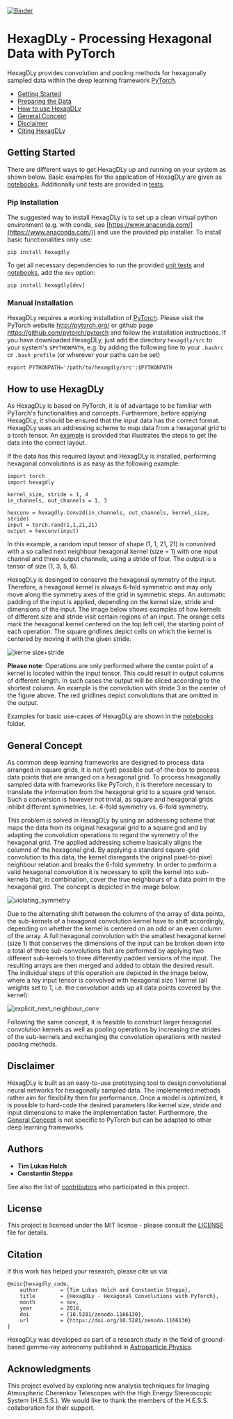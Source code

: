 [![Binder](https://mybinder.org/badge_logo.svg)](https://mybinder.org/v2/gh/ElsevierSoftwareX/SOFTX_2018_240/master)
# HexagDLy - Processing Hexagonal Data with PyTorch

HexagDLy provides convolution and pooling methods for hexagonally sampled data within the deep learning framework [PyTorch](https://github.com/pytorch/pytorch).

- [Getting Started](#getting-started)
- [Preparing the Data](#preparing-the-data)
- [How to use HexagDLy](#how-to-use-hexagdly)
- [General Concept](#general-concept)
- [Disclaimer](#disclaimer)
- [Citing HexagDLy](#citation)


## Getting Started

There are different ways to get HexagDLy up and running on your system as shown below. Basic examples for the application of HexagDLy are given as [notebooks](notebooks). Additionally unit tests are provided in [tests](tests).

### Pip Installation

The suggested way to install HexagDLy is to set up a clean virtual python environment (e.g. with conda, see [https://www.anaconda.com/](https://www.anaconda.com/)) and use the provided pip installer. To install basic functionalities only use:

```
pip install hexagdly
```

To get all necessary dependencies to run the provided [unit tests](tests) and [notebooks](notebooks), add the ```dev``` option:

```
pip install hexagdly[dev]
```


### Manual Installation

HexagDLy requires a working installation of [PyTorch](https://github.com/pytorch/pytorch). Please visit the PyTorch website http://pytorch.org/ or github page https://github.com/pytorch/pytorch and follow the installation instructions.
If you have downloaded HexagDLy, just add the directory `hexagdly/src` to your system's `$PYTHONPATH`, e.g. by adding the following line to your `.bashrc` or `.bash_profile` (or wherever your paths can be set)

```
export PYTHONPATH='/path/to/hexagdly/src':$PYTHONPATH
```

## How to use HexagDLy

As HexagDLy is based on PyTorch, it is of advantage to be familiar with PyTorch's functionalities and concepts.
Furthermore, before applying HexagDLy, it should be ensured that the input data has the correct format. HexagDLy uses an addressing scheme to map data from a hexagonal grid to a torch tensor. An [example](notebooks/how_to_apply_adressing_scheme.ipynb) is provided that illustrates the steps to get the data into the correct layout.

If the data has this required layout and HexagDLy is installed, performing hexagonal convolutions is as easy as the following example:

```
import torch
import hexagdly
 
kernel_size, stride = 1, 4
in_channels, out_channels = 1, 3

hexconv = hexagdly.Conv2d(in_channels, out_channels, kernel_size, stride)
input = torch.rand(1,1,21,21)
output = hexconv(input)
```

In this example, a random input tensor of shape (1, 1, 21, 21) is convolved with a so called next neighbour hexagonal kernel (size = 1) with one input channel and three output channels, using a stride of four. The output is a tensor of size (1, 3, 5, 6).

HexagDLy is desinged to conserve the hexagonal symmetry of the input. Therefore, a hexagonal kernel is always 6-fold symmetric and may only move along the symmetry axes of the grid in symmetric steps.
An automatic padding of the input is applied, depending on the kernel size, stride and dimensions of the input.
The image below shows examples of how kernels of different size and stride visit certain regions of an input. The orange cells mark the hexagonal kernel centered on the top left cell, the starting point of each operation. The square gridlines depict cells on which the kernel is centered by moving it with the given stride.

![kerne size+stride](figures/kernel_size+stride.png "Examples of different kernels of different size and strides.")

**Please note**: Operations are only performed where the center point of a kernel is located within the input tensor. This could result in output columns of different length. In such cases the output will be sliced according to the shortest column. An example is the convolution with stride 3 in the center of the figure above. The red gridlines depict convolutions that are omitted in the output.

Examples for basic use-cases of HexagDLy are shown in the [notebooks](notebooks) folder.


## General Concept 

As common deep learning frameworks are designed to process data arranged in square grids, it is not (yet) possible out-of-the-box to process data points that are arranged on a hexagonal grid.
To process hexagonally sampled data with frameworks like PyTorch, it is therefore necessary to translate the information from the hexagonal grid to a square grid tensor.
Such a conversion is however not trivial, as square and hexagonal grids inhibit different symmetries, i.e. 4-fold symmetry vs. 6-fold symmetry.

This problem is solved in HexagDLy by using an addressing scheme that maps the data from its original hexagonal grid to a square grid and by adapting the convolution operations to regard the symmetry of the hexagonal grid. The applied addressing scheme basically aligns the columns of the hexagonal grid. 
By applying a standard square-grid convolution to this data, the kernel disregards the original pixel-to-pixel neighbour relation and breaks the 6-fold symmetry. In order to perform a valid hexagonal convolution it is necessary to split the kernel into sub-kernels that, in combination, cover the true neighbours of a data point in the hexagonal grid. The concept is depicted in the image below:

![violating_symmetry](figures/violating_symmetry.png "Squeezing hexagonal data in a square grid and applying square convolution kernels disregards the symmetry of the hexagonal lattice. A valid hexagonal convolution can be performed by combining custom sub-kernels.")

Due to the alternating shift between the columns of the array of data points, the sub-kernels of a hexagonal convolution kernel have to shift accordingly, depending on whether the kernel is centered on an odd or an even column of the array. 
A full hexagonal convolution with the smallest hexagonal kernel (size 1) that conserves the dimensions of the input can be broken down into a total of three sub-convolutions that are performed by applying two different sub-kernels to three differently padded versions of the input. The resulting arrays are then merged and added to obtain the desired result.
The individual steps of this operation are depicted in the image below, where a toy input tensor is convolved with hexagonal size 1 kernel (all weights set to 1, i.e. the convolution adds up all data points covered by the kernel):

![explicit_next_neighbour_conv](figures/explicit_next_neighbour_conv.png "Schematic description of the individual sub-onvolutions  and combination of the individual outputs to perform a hexagonal convolution as provided by HexagDLy.")

Following the same concept, it is feasible to construct larger hexagonal convolution kernels as well as pooling operations by increasing the strides of the sub-kernels and exchanging the convolution operations with nested pooling methods.


## Disclaimer

HexagDLy is built as an easy-to-use prototyping tool to design convolutional neural networks for hexagonally sampled data. The implemented methods rather aim for flexibility then for performance.
Once a model is optimized, it is possible to hard-code the desired parameters like kernel size, stride and input dimensions to make the implementation faster.
Furthermore, the [General Concept](#general-concept) is not specific to PyTorch but can be adapted to other deep learning frameworks.


## Authors

* **Tim Lukas Holch**
* **Constantin Steppa**

See also the list of [contributors](https://github.com/ai4iacts/hexagdly/contributors) who participated in this project.


## License

This project is licensed under the MIT license - please consult the [LICENSE](LICENSE) file for details.


## Citation

If this work has helped your research, please cite us via:

```
@misc{hexagdly_code,
    author       = {Tim Lukas Holch and Constantin Steppa},
    title        = {HexagDLy - Hexagonal Convolutions with PyTorch},
    month        = nov,
    year         = 2018,
    doi          = {10.5281/zenodo.1166130},
    url          = {https://doi.org/10.5281/zenodo.1166130}
}
```

HexagDLy was developed as part of a research study in the field of ground-based gamma-ray astronomy published in [Astroparticle Physics](https://doi.org/10.1016/j.astropartphys.2018.10.003).


## Acknowledgments

This project evolved by exploring new analysis techniques for Imaging Atmospheric Cherenkov Telescopes with the High Energy Stereoscopic System (H.E.S.S.). We would like to thank the members of the H.E.S.S. collaboration for their support.


